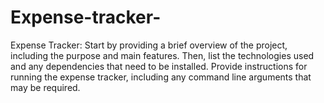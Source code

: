 # Expense-tracker-
Expense Tracker: Start by providing a brief overview of the project, including the purpose and main features. Then, list the technologies used and any dependencies that need to be installed. Provide instructions for running the expense tracker, including any command line arguments that may be required.



